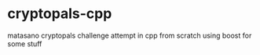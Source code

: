 # cryptopals-cpp
matasano cryptopals challenge attempt in cpp from scratch using boost for some stuff 
